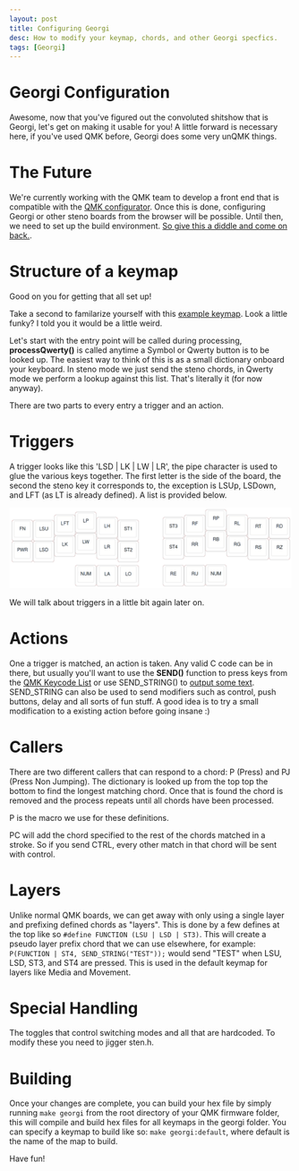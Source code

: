 ```yaml
---
layout: post
title: Configuring Georgi
desc: How to modify your keymap, chords, and other Georgi specfics.
tags: [Georgi]
---
```


# Georgi Configuration

Awesome, now that you've figured out the convoluted shitshow that is Georgi, let's get on making it usable for you! A little forward is necessary here, if you've used QMK before, Georgi does some very unQMK things.

# The Future
We're currently working with the QMK team to develop a front end that is compatible with the [QMK configurator](http://config.qmk.fm). Once this is done, configuring Georgi or other steno boards from the browser will be possible. Until then, we need to set up the build environment. [So give this a diddle and come on back.](https://github.com/qmk/qmk_firmware/blob/master/docs/getting_started_build_tools.md).

# Structure of a keymap
Good on you for getting that all set up!

Take a second to familarize yourself with this [example keymap](https://github.com/germ/qmk_firmware/blob/georgi/keyboards/georgi/keymaps/default/keymap.c). Look a little funky? I told you it would be a little weird.

Let's start with the entry point will be called during processing, **processQwerty()** is called anytime a Symbol or Qwerty button is to be looked up. The easiest way to think of this is as a small dictionary onboard your keyboard. In steno mode we just send the steno chords, in Qwerty mode we perform a lookup against this list. That's literally it (for now anyway).

There are two parts to every entry a trigger and an action.

# Triggers
A trigger looks like this 'LSD | LK | LW | LR', the pipe character is used to glue the various keys together. The first letter is the side of the board, the second the steno key it corresponds to, the exception is LSUp, LSDown, and LFT (as LT is already defined). A list is provided below.

![georgi keymap](/img/georgi/defines.png)

We will talk about triggers in a little bit again later on.

# Actions
One a trigger is matched, an action is taken. Any valid C code can be in there, but usually you'll want to use the **SEND()** function to press keys from the [QMK Keycode List](https://github.com/qmk/qmk_firmware/blob/master/docs/keycodes.md) or use SEND_STRING() to [output some text](https://github.com/qmk/qmk_firmware/blob/master/docs/feature_macros.md). SEND_STRING can also be used to send modifiers such as control, push buttons, delay and all sorts of fun stuff. A good idea is to try a small modification to a existing action before going insane :)

# Callers
There are two different callers that can respond to a chord: P (Press) and PJ (Press Non Jumping). The dictionary is looked up from the top top the bottom to find the longest matching chord. Once that is found the chord is removed and the process repeats until all chords have been processed.

P is the macro we use for these definitions.

PC will add the chord specified to the rest of the chords matched in a stroke. So if you send CTRL, every other match in that chord will be sent with control.

# Layers
Unlike normal QMK boards, we can get away with only using a single layer and prefixing defined chords as "layers". This is done by a few defines at the top like so `#define FUNCTION (LSU | LSD | ST3)`. This will create a pseudo layer prefix chord that we can use elsewhere, for example: `P(FUNCTION | ST4, SEND_STRING("TEST"));` would send "TEST" when LSU, LSD, ST3, and ST4 are pressed. This is used in the default keymap for layers like Media and Movement.

# Special Handling
The toggles that control switching modes and all that are hardcoded. To modify these you need to jigger sten.h. 

# Building
Once your changes are complete, you can build your hex file by simply running `make georgi` from the root directory of your QMK firmware folder, this will compile and build hex files for all keymaps in the georgi folder. You can specify a keymap to build like so: `make georgi:default`, where default is the name of the map to build.

Have fun!
